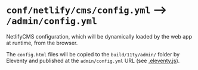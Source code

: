 # `conf/netlify/cms/config.yml` ⟶ `/admin/config.yml`

NetlifyCMS configuration, which will be dynamically
loaded by the web app at runtime, from the browser.

The `config.html` files will be copied to the `build/11ty/admin/`
folder by Eleventy and published at the `admin/config.yml` URL
(see [.eleventy.js](../../../.eleventy.js)).